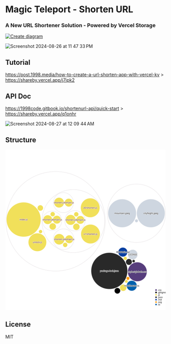 # Magic Teleport - Shorten URL
### A New URL Shortener Solution - Powered by Vercel Storage

[![Create diagram](https://github.com/1998code/shorten-url/actions/workflows/diagram.yml/badge.svg?branch=main)](https://github.com/1998code/shorten-url/actions/workflows/diagram.yml)

<img width="1443" alt="Screenshot 2024-08-26 at 11 47 33 PM" src="https://github.com/user-attachments/assets/98e123f4-cbf9-438b-86b4-cbbf56e2bed2">

## Tutorial
https://post.1998.media/how-to-create-a-url-shorten-app-with-vercel-kv > https://shareby.vercel.app/j7ipk2

## API Doc
https://1998code.gitbook.io/shortenurl-api/quick-start > https://shareby.vercel.app/q1onhr

<img width="915" alt="Screenshot 2024-08-27 at 12 09 44 AM" src="https://github.com/user-attachments/assets/3ff9aae1-cadc-47d3-aad3-7a6fa1090556">

## Structure
![diagram](https://raw.githubusercontent.com/1998code/shorten-url/main/diagram.svg)

## License
MIT
